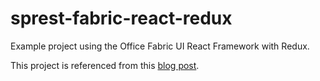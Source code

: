 # sprest-fabric-react-redux
Example project using the Office Fabric UI React Framework with Redux.

This project is referenced from this [blog post](http://dattabase.com/office-fabric-ui-reactredux-part-1-5/).